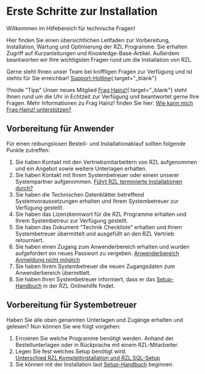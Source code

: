 # Erste Schritte zur Installation

Willkommen im Hilfebereich für technische Fragen!

Hier finden Sie einen übersichtlichen Leitfaden zur Vorbereitung, Installation, Wartung und Optimierung der RZL Programme. Sie erhalten Zugriff auf Kurzanleitungen und Knowledge-Base-Artikel. Außerdem beantworten wir Ihre wichtigsten Fragen rund um die Installation von RZL.

Gerne steht Ihnen unser Team bei kniffligen Fragen zur Verfügung und ist stehts für Sie erreichbar!
[Support-Hotline](https://rzlsoftware.at/support){:target="_blank"}

!!!node "Tipp"
    Unser neues Mitglied [Frag Hainz!](https://hainz.rzlsoftware.at/Chat){:target="_blank"} steht Ihnen rund um die Uhr in Echtzeit zur Verfügung und beantwortet gerne Ihre Fragen.
    Mehr Informationen zu Frag Hainz! finden Sie hier: [Wie kann mich Frag Hainz! unterstützen?](nutzung-fraghainz.md)

## Vorbereitung für Anwender
Für einen reibungslosen Bestell- und Installationablauf sollten folgende Punkte zutreffen:   

1. Sie haben Kontakt mit den Vertriebsmitarbeitern von RZL aufgenommen und ein Angebot sowie weitere Unterlagen erhalten.
2. Sie haben Kontakt mit Ihrem Systembetreuer oder einem unserer Systempartner aufgenommen. [Führt RZL terminierte Installationen durch?](terminierte-installationen.md)
3. Sie haben die Technischen Datenblätter betreffend Systemvoraussetzungen erhalten und Ihrem Systembetreuer zur Verfügung gestellt.
4. Sie haben das Lizenzkennwort für die RZL Programme erhalten und Ihrem Systembetreur zur Verfügung gestellt.
5. Sie haben das Dokument "Technik Checkliste" erhalten und Ihrem Systembetreuer übermittelt und ausgefüllt an den RZL Vertrieb retourniert.
6. Sie haben einen Zugang zum Anwenderbereich erhalten und wurden aufgefordert ein neues Passwort zu vergeben. [Anwenderbereich Anmeldung nicht möglich](anwenderbereich-anmeldung.md) 
7. Sie haben Ihrem Systembetreuer die neuen Zugangsdaten zum Anwenderbereich übermittelt.
8. Sie haben Ihren Systembetreuer informiert, dass er das [Setup-Handbuch](https://hilfe.rzlsoftware.at/setup/) in der RZL Onlinehilfe findet. 

## Vorbereitung für Systembetreuer
Haben Sie alle oben genannten Unterlagen und Zugänge erhalten und gelesen? Nun können Sie wie folgt vorgehen:

1. Erroieren Sie welche Programme benötigt werden. Anhand der Bestellunterlagen oder in Rückprache mit einem RZL-Mitarbeiter.   
2. Legen Sie fest welches Setup benötigt wird.   
   [Unterschied RZL Komplettinstallation und RZL SQL-Setup](unterschied-rzlsetup.md)   
3. Sie können mit der Installation laut [Setup-Handbuch](https://hilfe.rzlsoftware.at/setup/) beginnen.   

